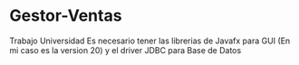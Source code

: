 # Gestor-Ventas
Trabajo Universidad
Es necesario tener las librerias de Javafx para GUI (En mi caso es la version 20) y el driver JDBC para Base de Datos
